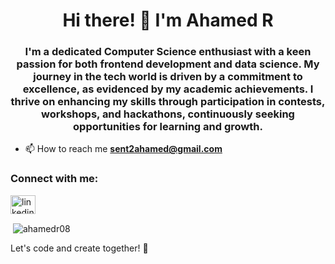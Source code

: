<h1 align="center">Hi there! 👋 I'm Ahamed R</h1>
<h3 align="center">I'm a dedicated Computer Science enthusiast with a keen passion for both frontend development and data science. My journey in the tech world is driven by a commitment to excellence, as evidenced by my academic achievements. I thrive on enhancing my skills through participation in contests, workshops, and hackathons, continuously seeking opportunities for learning and growth.</h3>

- 📫 How to reach me **sent2ahamed@gmail.com**

<h3 align="left">Connect with me:</h3>
<p align="left">
<a href="https://linkedin.com/in/ahamedr08/" target="blank"><img align="center" src="https://raw.githubusercontent.com/rahuldkjain/github-profile-readme-generator/master/src/images/icons/Social/linked-in-alt.svg" alt="linkedin.com/in/ahamedr08/" height="30" width="40" /></a>
</p>
<p>&nbsp;<img align="center" src="https://github-readme-stats.vercel.app/api?username=ahamedr08&show_icons=true&locale=en" alt="ahamedr08" /></p>
Let's code and create together! 🚀

